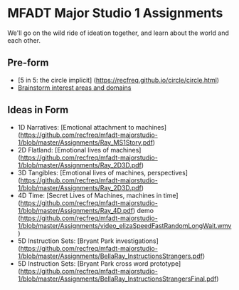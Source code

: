 # MFADT Major Studio 1 Assignments

We'll go on the wild ride of ideation together, and learn about the world and each other.

## Pre-form
* [5 in 5: the circle implicit]
(https://recfreq.github.io/circle/circle.html)
* [Brainstorm interest areas and domains](brainstorm-domains.md)
## Ideas in Form
* 1D Narratives: [Emotional attachment to machines] (https://github.com/recfreq/mfadt-majorstudio-1/blob/master/Assignments/Ray_MS1Story.pdf)
* 2D Flatland: [Emotional lives of machines] (https://github.com/recfreq/mfadt-majorstudio-1/blob/master/Assignments/Ray_2D3D.pdf)
* 3D Tangibles: [Emotional lives of machines, perspectives] (https://github.com/recfreq/mfadt-majorstudio-1/blob/master/Assignments/Ray_2D3D.pdf)
* 4D Time: [Secret Lives of Machines, machines in time] (https://github.com/recfreq/mfadt-majorstudio-1/blob/master/Assignments/Ray_4D.pdf) demo (https://github.com/recfreq/mfadt-majorstudio-1/blob/master/Assignments/video_elizaSpeedFastRandomLongWait.wmv)
* 5D Instruction Sets: [Bryant Park investigations] (https://github.com/recfreq/mfadt-majorstudio-1/blob/master/Assignments/BellaRay_InstructionsStrangers.pdf)
* 5D Instruction Sets: [Bryant Park cross word prototype] (https://github.com/recfreq/mfadt-majorstudio-1/blob/master/Assignments/BellaRay_InstructionsStrangersFinal.pdf)
